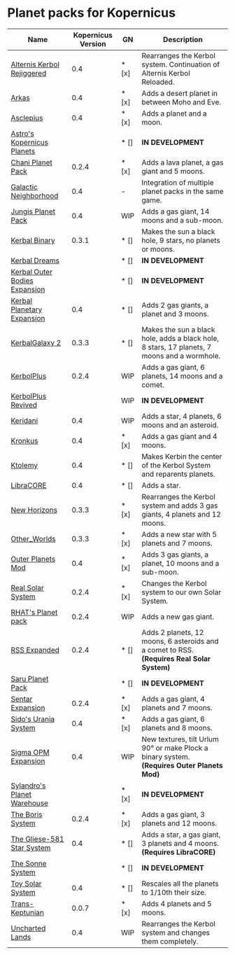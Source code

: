# Planet packs for Kopernicus

| Name | Kopernicus Version | GN | Description |
|------|--------------------|----|-------------|
| [Alternis Kerbol Rejiggered](http://forum.kerbalspaceprogram.com/threads/133562)        | 0.4   | * [x]   | Rearranges the Kerbol system. Continuation of Alternis Kerbol Reloaded.
| [Arkas](http://forum.kerbalspaceprogram.com/threads/134547)                             | 0.4   | * [x]   | Adds a desert planet in between Moho and Eve.
| [Asclepius](http://forum.kerbalspaceprogram.com/threads/126515)                         | 0.4   | * [x]   | Adds a planet and a moon.
| [Astro's Kopernicus Planets](http://forum.kerbalspaceprogram.com/threads/123454)        |       | * []   | **IN DEVELOPMENT**
| [Chani Planet Pack](http://forum.kerbalspaceprogram.com/threads/129073)                 | 0.2.4 | * [x]   | Adds a lava planet, a gas giant and 5 moons.
| [Galactic Neighborhood](http://forum.kerbalspaceprogram.com/threads/128856)             | 0.4   | -   | Integration of multiple planet packs in the same game.
| [Jungis Planet Pack](http://forum.kerbalspaceprogram.com/threads/133898)                | 0.4   | WIP   | Adds a gas giant, 14 moons and a sub-moon.
| [Kerbal Binary](http://forum.kerbalspaceprogram.com/threads/132733)                     | 0.3.1 | * []   | Makes the sun a black hole, 9 stars, no planets or moons.
| [Kerbal Dreams](http://forum.kerbalspaceprogram.com/threads/132304)                     |       | * []   | **IN DEVELOPMENT**
| [Kerbal Outer Bodies Expansion](http://forum.kerbalspaceprogram.com/threads/134098)     |       | * []   | **IN DEVELOPMENT**
| [Kerbal Planetary Expansion](https://kerbalstuff.com/mod/1140)                          | 0.4   | * []   | Adds 2 gas giants, a planet and 3 moons.
| [KerbalGalaxy 2](http://forum.kerbalspaceprogram.com/threads/125078)                    | 0.3.3 | * []   | Makes the sun a black hole, adds a black hole, 8 stars, 17 planets, 7 moons and a wormhole.
| [KerbolPlus](http://forum.kerbalspaceprogram.com/threads/118643)                        | 0.2.4 | WIP   | Adds a gas giant, 6 planets, 14 moons and a comet.
| [KerbolPlus Revived](https://github.com/KillAshley/KPRevival)                           |       | WIP   | **IN DEVELOPMENT**
| [Keridani](http://forum.kerbalspaceprogram.com/threads/136903)                          | 0.4   | WIP   | Adds a star, 4 planets, 6 moons and an asteroid.
| [Kronkus](http://forum.kerbalspaceprogram.com/threads/132379)                           | 0.4   | * [x]   | Adds a gas giant and 4 moons.
| [Ktolemy](http://forum.kerbalspaceprogram.com/threads/137299)                           | 0.4   | * []   | Makes Kerbin the center of the Kerbol System and reparents planets.
| [LibraCORE](http://forum.kerbalspaceprogram.com/threads/137791)                         | 0.4   | * []   | Adds a star.
| [New Horizons](http://forum.kerbalspaceprogram.com/threads/114092)                      | 0.3.3 | * [x]   | Rearranges the Kerbol system and adds 3 gas giants, 4 planets and 12 moons.
| [Other_Worlds](http://forum.kerbalspaceprogram.com/threads/128695)                      | 0.3.3 | * [x]   | Adds a new star with 5 planets and 7 moons.
| [Outer Planets Mod](http://forum.kerbalspaceprogram.com/threads/104280)                 | 0.4   | * [x]   | Adds 3 gas giants, a planet, 10 moons and a sub-moon.
| [Real Solar System](http://forum.kerbalspaceprogram.com/threads/55145)                  | 0.2.4 | * [x]   | Changes the Kerbol system to our own Solar System.
| [RHAT's Planet pack](http://RPMKSP.COMOJ.COM)                                           | 0.2.4 | WIP   | Adds a new gas giant.
| [RSS Expanded](http://forum.kerbalspaceprogram.com/threads/129098)                      | 0.2.4 | * []   | Adds 2 planets, 12 moons, 6 asteroids and a comet to RSS.  **(Requires Real Solar System)**
| [Saru Planet Pack](http://forum.kerbalspaceprogram.com/threads/132453)                  |       | * []   | **IN DEVELOPMENT**
| [Sentar Expansion](http://forum.kerbalspaceprogram.com/threads/130329)                  | 0.2.4 | * [x]   | Adds a gas giant, 4 planets and 7 moons.
| [Sido's Urania System](http://forum.kerbalspaceprogram.com/threads/66882)               | 0.4   | * [x]   | Adds a gas giant, 6 planets and 8 moons.
| [Sigma OPM Expansion](http://forum.kerbalspaceprogram.com/threads/112095)               | 0.4   | WIP   | New textures, tilt Urlum 90° or make Plock a binary system.  **(Requires Outer Planets Mod)**
| [Sylandro's Planet Warehouse](http://forum.kerbalspaceprogram.com/threads/132467)       |       | * [x]   | **IN DEVELOPMENT**
| [The Boris System](http://forum.kerbalspaceprogram.com/threads/70018)                   | 0.2.4 | * [x]   | Adds a gas giant, 3 planets and 12 moons.
| [The Gliese-581 Star System](http://forum.kerbalspaceprogram.com/threads/137319)        | 0.4   | * []   | Adds a star, a gas giant, 3 planets and 4 moons.  **(Requires LibraCORE)**
| [The Sonne System](http://forum.kerbalspaceprogram.com/threads/137178)                  |       | * []   | **IN DEVELOPMENT**
| [Toy Solar System](http://forum.kerbalspaceprogram.com/threads/137234)                  | 0.4   | * []   | Rescales all the planets to 1/10th their size.
| [Trans-Keptunian](http://forum.kerbalspaceprogram.com/threads/109125)                   | 0.0.7 | * [x]   | Adds 4 planets and 5 moons.
| [Uncharted Lands](http://forum.kerbalspaceprogram.com/threads/133416)                   | 0.4   | WIP   | Rearranges the Kerbol system and changes them completely.
